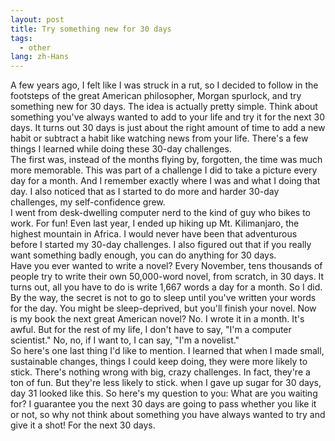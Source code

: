 ```yaml
---
layout: post
title: Try something new for 30 days
tags:
  - other
lang: zh-Hans
---
```



<!--more-->

A few years ago, I felt like I was struck in a rut, so I decided to follow in the footsteps of the great American philosopher, Morgan spurlock, and try something new for 30 days. The idea is actually pretty simple. Think about something you've always wanted to add to your life and try it for the next 30 days. It turns out 30 days is just about the right amount of time to add a new habit or subtract a habit like watching news from your life. There's a few things I learned while doing these 30-day challenges.   
The first was, instead of the months flying by, forgotten, the time was much more memorable. This was part of a challenge I did to take a picture every day for a month. And I remember exactly where I was and what I doing that day. I also noticed that as I started to do more and harder 30-day challenges, my self-confidence grew.   
I went from desk-dwelling computer nerd to the kind of guy who bikes to work. For fun! Even last year, I ended up hiking up Mt. Kilimanjaro, the highest mountain in Africa. I would never have been that adventurous before I started my 30-day challenges. I also figured out that if you really want something badly enough, you can do anything for 30 days.   
Have you ever wanted to write a novel? Every November, tens thousands of people try to write their own 50,000-word novel, from scratch, in 30 days. It turns out, all you have to do is write 1,667 words a day for a month. So I did. By the way, the secret is not to go to sleep until you've written your words for the day. You might be sleep-deprived, but you'll finish your novel. Now is my book the next great American novel? No. I wrote it in a month. It's awful. But for the rest of my life, I don't have to say, "I'm a computer scientist." No, no, if I want to, I can say, "I'm a novelist."   
So here's one last thing I'd like to mention. I learned that when I made small, sustainable changes, things I could keep doing, they were more likely to stick. There's nothing wrong with big, crazy challenges. In fact, they're a ton of fun. But they're less likely to stick. when I gave up sugar for 30 days, day 31 looked like this. So here's my question to you: What are you waiting for? I guarantee you the next 30 days are going to pass whether you like it or not, so why not think about something you have always wanted to try and give it a shot! For the next 30 days.